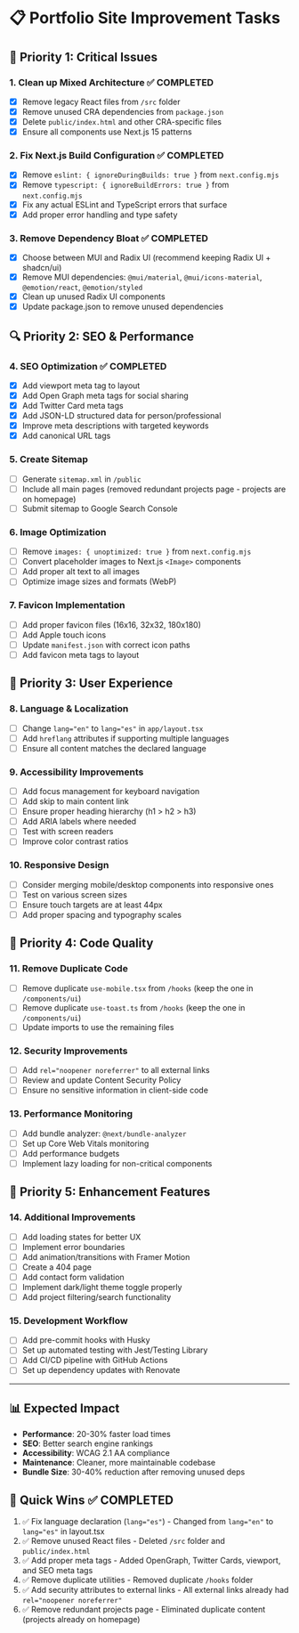 # 📋 Portfolio Site Improvement Tasks

## 🚨 **Priority 1: Critical Issues**

### 1. **Clean up Mixed Architecture** ✅ **COMPLETED**
- [x] Remove legacy React files from `/src` folder
- [x] Remove unused CRA dependencies from `package.json`
- [x] Delete `public/index.html` and other CRA-specific files
- [x] Ensure all components use Next.js 15 patterns

### 2. **Fix Next.js Build Configuration** ✅ **COMPLETED**
- [x] Remove `eslint: { ignoreDuringBuilds: true }` from `next.config.mjs`
- [x] Remove `typescript: { ignoreBuildErrors: true }` from `next.config.mjs`
- [x] Fix any actual ESLint and TypeScript errors that surface
- [x] Add proper error handling and type safety

### 3. **Remove Dependency Bloat** ✅ **COMPLETED**
- [x] Choose between MUI and Radix UI (recommend keeping Radix UI + shadcn/ui)
- [x] Remove MUI dependencies: `@mui/material`, `@mui/icons-material`, `@emotion/react`, `@emotion/styled`
- [x] Clean up unused Radix UI components
- [x] Update package.json to remove unused dependencies

## 🔍 **Priority 2: SEO & Performance**

### 4. **SEO Optimization** ✅ **COMPLETED**
- [x] Add viewport meta tag to layout
- [x] Add Open Graph meta tags for social sharing
- [x] Add Twitter Card meta tags
- [x] Add JSON-LD structured data for person/professional
- [x] Improve meta descriptions with targeted keywords
- [x] Add canonical URL tags

### 5. **Create Sitemap**
- [ ] Generate `sitemap.xml` in `/public`
- [ ] Include all main pages (removed redundant projects page - projects are on homepage)
- [ ] Submit sitemap to Google Search Console

### 6. **Image Optimization**
- [ ] Remove `images: { unoptimized: true }` from `next.config.mjs`
- [ ] Convert placeholder images to Next.js `<Image>` components
- [ ] Add proper alt text to all images
- [ ] Optimize image sizes and formats (WebP)

### 7. **Favicon Implementation**
- [ ] Add proper favicon files (16x16, 32x32, 180x180)
- [ ] Add Apple touch icons
- [ ] Update `manifest.json` with correct icon paths
- [ ] Add favicon meta tags to layout

## 🎯 **Priority 3: User Experience**

### 8. **Language & Localization**
- [ ] Change `lang="en"` to `lang="es"` in `app/layout.tsx`
- [ ] Add `hreflang` attributes if supporting multiple languages
- [ ] Ensure all content matches the declared language

### 9. **Accessibility Improvements**
- [ ] Add focus management for keyboard navigation
- [ ] Add skip to main content link
- [ ] Ensure proper heading hierarchy (h1 > h2 > h3)
- [ ] Add ARIA labels where needed
- [ ] Test with screen readers
- [ ] Improve color contrast ratios

### 10. **Responsive Design**
- [ ] Consider merging mobile/desktop components into responsive ones
- [ ] Test on various screen sizes
- [ ] Ensure touch targets are at least 44px
- [ ] Add proper spacing and typography scales

## 🔧 **Priority 4: Code Quality**

### 11. **Remove Duplicate Code**
- [ ] Remove duplicate `use-mobile.tsx` from `/hooks` (keep the one in `/components/ui`)
- [ ] Remove duplicate `use-toast.ts` from `/hooks` (keep the one in `/components/ui`)
- [ ] Update imports to use the remaining files

### 12. **Security Improvements**
- [ ] Add `rel="noopener noreferrer"` to all external links
- [ ] Review and update Content Security Policy
- [ ] Ensure no sensitive information in client-side code

### 13. **Performance Monitoring**
- [ ] Add bundle analyzer: `@next/bundle-analyzer`
- [ ] Set up Core Web Vitals monitoring
- [ ] Add performance budgets
- [ ] Implement lazy loading for non-critical components

## 🎨 **Priority 5: Enhancement Features**

### 14. **Additional Improvements**
- [ ] Add loading states for better UX
- [ ] Implement error boundaries
- [ ] Add animation/transitions with Framer Motion
- [ ] Create a 404 page
- [ ] Add contact form validation
- [ ] Implement dark/light theme toggle properly
- [ ] Add project filtering/search functionality

### 15. **Development Workflow**
- [ ] Add pre-commit hooks with Husky
- [ ] Set up automated testing with Jest/Testing Library
- [ ] Add CI/CD pipeline with GitHub Actions
- [ ] Set up dependency updates with Renovate

---

## 📊 **Expected Impact**

- **Performance**: 20-30% faster load times
- **SEO**: Better search engine rankings
- **Accessibility**: WCAG 2.1 AA compliance
- **Maintenance**: Cleaner, more maintainable codebase
- **Bundle Size**: 30-40% reduction after removing unused deps

## 🎯 **Quick Wins** ✅ **COMPLETED**
1. ✅ Fix language declaration (`lang="es"`) - Changed from `lang="en"` to `lang="es"` in layout.tsx
2. ✅ Remove unused React files - Deleted `/src` folder and `public/index.html`
3. ✅ Add proper meta tags - Added OpenGraph, Twitter Cards, viewport, and SEO meta tags
4. ✅ Remove duplicate utilities - Removed duplicate `/hooks` folder
5. ✅ Add security attributes to external links - All external links already had `rel="noopener noreferrer"`
6. ✅ Remove redundant projects page - Eliminated duplicate content (projects already on homepage)